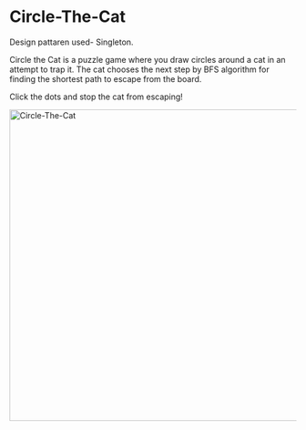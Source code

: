 # Circle-The-Cat

Design pattaren used- Singleton.

Circle the Cat is a puzzle game where you draw circles around a cat
in an attempt to trap it.
The cat chooses the next step by BFS algorithm for finding the shortest path to escape from the board.

Click the dots and stop the cat from escaping!


<img width="547" alt="Circle-The-Cat" src="https://user-images.githubusercontent.com/100926289/178806678-65fce301-54eb-48f9-a662-5531534cf268.png">
